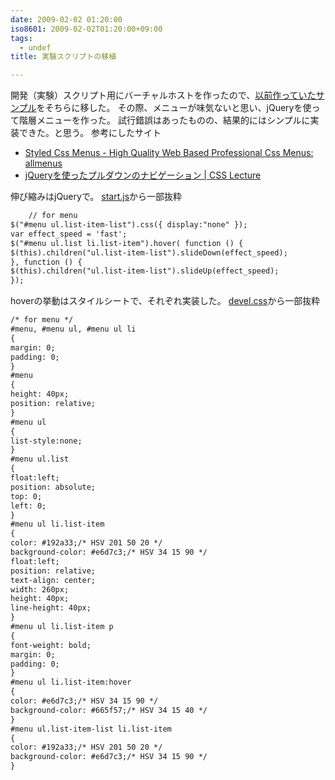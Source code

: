 ```yaml
---
date: 2009-02-02 01:20:00
iso8601: 2009-02-02T01:20:00+09:00
tags:
  - undef
title: 実験スクリプトの移植

---
```


<p>開発（実験）スクリプト用にバーチャルホストを作ったので、<a href="https://www.nqou.net">以前作っていたサンプル</a>をそちらに移した。
その際、メニューが味気ないと思い、jQueryを使って階層メニューを作った。
試行錯誤はあったものの、結果的にはシンプルに実装できた。と思う。
参考にしたサイト</p>

<ul>
<li><a href="http://www.styledmenus.com/search/label/allmenus">Styled Css Menus - High Quality Web Based Professional Css Menus: allmenus</a></li>
<li><a href="http://www.css-lecture.com/log/javascript/009.html">jQueryを使ったプルダウンのナビゲーション | CSS Lecture</a></li>
</ul>

<p>
伸び縮みはjQueryで。
<a href="https://www.nqou.net">start.js</a>から一部抜粋</p>

```default
    // for menu
$("#menu ul.list-item-list").css({ display:"none" });
var effect_speed = 'fast';
$("#menu ul.list li.list-item").hover( function () {
$(this).children("ul.list-item-list").slideDown(effect_speed);
}, function () {
$(this).children("ul.list-item-list").slideUp(effect_speed);
});
```

<p>hoverの挙動はスタイルシートで、それぞれ実装した。
<a href="https://www.nqou.net">devel.css</a>から一部抜粋</p>

```default
/* for menu */
#menu, #menu ul, #menu ul li
{
margin: 0;
padding: 0;
}
#menu
{
height: 40px;
position: relative;
}
#menu ul
{
list-style:none;
}
#menu ul.list
{
float:left;
position: absolute;
top: 0;
left: 0;
}
#menu ul li.list-item
{
color: #192a33;/* HSV 201 50 20 */
background-color: #e6d7c3;/* HSV 34 15 90 */
float:left;
position: relative;
text-align: center;
width: 260px;
height: 40px;
line-height: 40px;
}
#menu ul li.list-item p
{
font-weight: bold;
margin: 0;
padding: 0;
}
#menu ul li.list-item:hover
{
color: #e6d7c3;/* HSV 34 15 90 */
background-color: #665f57;/* HSV 34 15 40 */
}
#menu ul.list-item-list li.list-item
{
color: #192a33;/* HSV 201 50 20 */
background-color: #e6d7c3;/* HSV 34 15 90 */
}
```
    	